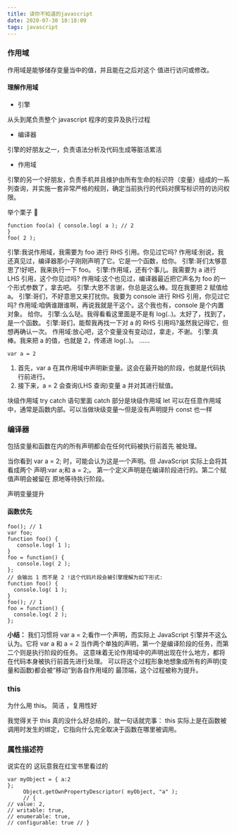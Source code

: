 ```yaml
---
title: 读你不知道的javascript
date: 2020-07-30 18:18:09
tags: javascript
---
```


### 作用域

作用域是能够储存变量当中的值，并且能在之后对这个 值进行访问或修改。

#### 理解作用域

- 引擎

从头到尾负责整个 javascript 程序的变异及执行过程

- 编译器

引擎的好朋友之一，负责语法分析及代码生成等脏活累活

- 作用域

引擎的另一个好朋友，负责手机并且维护由所有生命的标识符（变量）组成的一系列查询，并实施一套非常严格的规则，确定当前执行的代码对撰写标识符的访问权限。

举个栗子 🌰

```
function foo(a) { console.log( a ); // 2
}
foo( 2 );
```

引擎:我说作用域，我需要为 foo 进行 RHS 引用。你见过它吗?
作用域:别说，我还真见过，编译器那小子刚刚声明了它。它是一个函数，给你。
引擎:哥们太够意思了!好吧，我来执行一下 foo。
引擎:作用域，还有个事儿。我需要为 a 进行 LHS 引用，这个你见过吗?
作用域:这个也见过，编译器最近把它声名为 foo 的一个形式参数了，拿去吧。
引擎:大恩不言谢，你总是这么棒。现在我要把 2 赋值给 a。
引擎:哥们，不好意思又来打扰你。我要为 console 进行 RHS 引用，你见过它吗?
作用域:咱俩谁跟谁啊，再说我就是干这个。这个我也有，console 是个内置对象。 给你。
引擎:么么哒。我得看看这里面是不是有 log(..)。太好了，找到了，是一个函数。
引擎:哥们，能帮我再找一下对 a 的 RHS 引用吗?虽然我记得它，但想再确认一次。
作用域:放心吧，这个变量没有变动过，拿走，不谢。
引擎:真棒。我来把 a 的值，也就是 2，传递进 log(..)。
......

```
var a = 2
```

1. 首先，var a 在其作用域中声明新变量。这会在最开始的阶段，也就是代码执行前进行。
2. 接下来，a = 2 会查询(LHS 查询)变量 a 并对其进行赋值。

块级作用域
try catch 语句里面 catch 部分是块级作用域
let 可以在任意作用域中，通常是函数内部。可以当做块级变量～但是没有声明提升
const 也一样

### 编译器

包括变量和函数在内的所有声明都会在任何代码被执行前首先 被处理。

当你看到 var a = 2; 时，可能会认为这是一个声明。但 JavaScript 实际上会将其看成两个 声明:var a;和 a = 2;。
第一个定义声明是在编译阶段进行的。第二个赋值声明会被留在 原地等待执行阶段。

声明变量提升

#### 函数优先

```
foo(); // 1
var foo;
function foo() {
   console.log( 1 );
}
foo = function() {
   console.log( 2 );
};
// 会输出 1 而不是 2 !这个代码片段会被引擎理解为如下形式:
function foo() {
  console.log( 1 );
}
foo(); // 1
foo = function() {
  console.log( 2 );
};

```

**小结：**
我们习惯将 var a = 2;看作一个声明，而实际上 JavaScript 引擎并不这么认为。它将 var a
和 a = 2 当作两个单独的声明，第一个是编译阶段的任务，而第二个则是执行阶段的任务。
这意味着无论作用域中的声明出现在什么地方，都将在代码本身被执行前首先进行处理。 可以将这个过程形象地想象成所有的声明(变量和函数)都会被“移动”到各自作用域的 最顶端，这个过程被称为提升。

### this

为什么用 this。 简洁 ，复用性好

我觉得关于 this 真的没什么好总结的，就一句话就完事：
this 实际上是在函数被调用时发生的绑定，它指向什么完全取决于函数在哪里被调用。

### 属性描述符

说实在的 这玩意我在红宝书里看过的

```
var myObject = { a:2
};
     Object.getOwnPropertyDescriptor( myObject, "a" );
     // {
// value: 2,
// writable: true,
// enumerable: true,
// configurable: true // }
```
